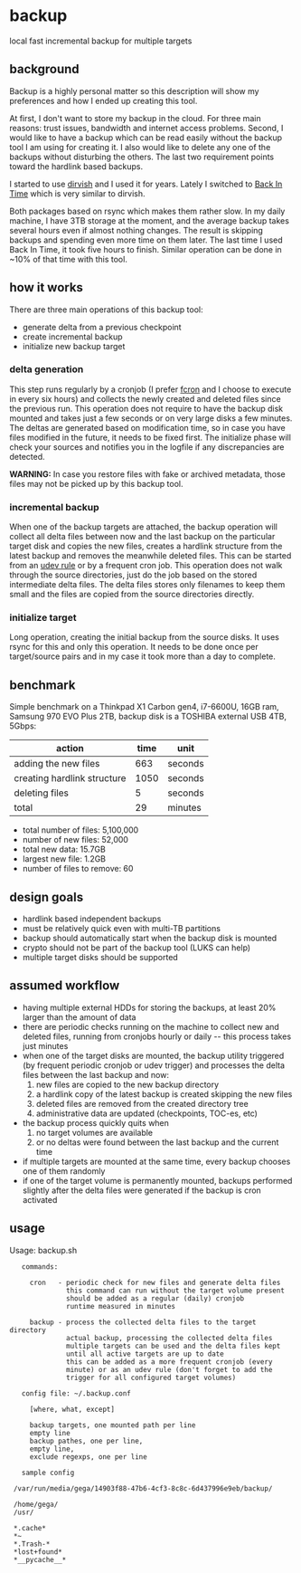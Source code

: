 # backup
local fast incremental backup for multiple targets

## background

Backup is a highly personal matter so this description will show my
preferences and how I ended up creating this tool. 

At first, I don't want to store my backup in the cloud. For three main
reasons: trust issues, bandwidth and internet access problems. Second, I would like to have a backup which can be read easily without the backup tool I am using for creating it. I also would like to delete any one of the backups without disturbing the
others. The last two requirement points toward the hardlink based backups.

I started to use [dirvish](https://dirvish.org/) and I used it for years. Lately I switched to [Back In Time](https://github.com/bit-team/backintime) which is very similar to dirvish.

Both packages based on rsync which makes them rather slow. In my daily
machine, I have 3TB storage at the moment, and the average backup takes
several hours even if almost nothing changes. The result is skipping backups
and spending even more time on them later. The last time I used Back In Time, it
took five hours to finish. Similar operation can be done in ~10% of that time with this tool.

## how it works

There are three main operations of this backup tool:
- generate delta from a previous checkpoint
- create incremental backup
- initialize new backup target

### delta generation

This step runs regularly by a cronjob (I prefer [fcron](http://fcron.free.fr/) and I choose to execute in every six hours) and collects the newly created and deleted files since the previous run. This operation does not require to have the backup disk mounted and takes just a few seconds or on very large disks a few minutes. The deltas are generated based on modification time, so in case you have files modified in the future, it needs to be fixed first. The initialize phase will check your sources and notifies you in the logfile if any discrepancies are detected. 

**WARNING:** In case you restore files with fake or archived metadata, those files may not be picked up by this backup tool.

### incremental backup

When one of the backup targets are attached, the backup operation will collect all delta files between now and the last backup on the particular target disk and copies the new files, creates a hardlink structure from the latest backup and removes the meanwhile deleted files. This can be started from an [udev rule](https://unix.stackexchange.com/a/28711) or by a frequent cron job. This operation does not walk through the source directories, just do the job based on the stored intermediate delta files. The delta files stores only filenames to keep them small and the files are copied from the source directories directly.

### initialize target

Long operation, creating the initial backup from the source disks. It uses rsync for this and only this operation. It needs to be done once per target/source pairs and in my case it took more than a day to complete.

## benchmark

Simple benchmark on a Thinkpad X1 Carbon gen4, i7-6600U, 16GB ram, Samsung 970 EVO Plus 2TB, backup disk is a TOSHIBA external USB 4TB, 5Gbps:

| action                       | time  | unit    |
| ---------------------------- | ----- | ------- |
| adding the new files         | 663   | seconds |
| creating hardlink structure  | 1050  | seconds |
| deleting files               | 5     | seconds |
| total                        | 29    | minutes |


- total number of files:	5,100,000
- number of new files: 		52,000
- total new data: 		15.7GB
- largest new file: 		1.2GB
- number of files to remove: 	60

## design goals

- hardlink based independent backups
- must be relatively quick even with multi-TB partitions
- backup should automatically start when the backup disk is mounted
- crypto should not be part of the backup tool (LUKS can help)
- multiple target disks should be supported

## assumed workflow

- having multiple external HDDs for storing the backups, at least 20% larger than the amount of data
- there are periodic checks running on the machine to collect new and deleted files, running from cronjobs hourly or daily -- this process takes just minutes
- when one of the target disks are mounted, the backup utility triggered (by frequent periodic cronjob or udev trigger) and processes the delta files between the last backup and now:
  1. new files are copied to the new backup directory
  2. a hardlink copy of the latest backup is created skipping the new files
  3. deleted files are removed from the created directory tree
  4. administrative data are updated (checkpoints, TOC-es, etc)
- the backup process quickly quits when
  1. no target volumes are available
  2. or no deltas were found between the last backup and the current time
- if multiple targets are mounted at the same time, every backup chooses one of them randomly
- if one of the target volume is permanently mounted, backups performed slightly after the delta files were generated if the backup is cron activated

## usage

Usage: backup.sh <command>

       commands:

         cron   - periodic check for new files and generate delta files
                  this command can run without the target volume present
                  should be added as a regular (daily) cronjob
                  runtime measured in minutes
		  
         backup - process the collected delta files to the target directory
                  actual backup, processing the collected delta files
                  multiple targets can be used and the delta files kept
                  until all active targets are up to date
                  this can be added as a more frequent cronjob (every
                  minute) or as an udev rule (don't forget to add the
                  trigger for all configured target volumes)

       config file: ~/.backup.conf

         [where, what, except]

         backup targets, one mounted path per line
         empty line
         backup pathes, one per line,
         empty line,
         exclude regexps, one per line

       sample config

	 /var/run/media/gega/14903f88-47b6-4cf3-8c8c-6d437996e9eb/backup/

	 /home/gega/
	 /usr/

	 *.cache*
	 *~
	 *.Trash-*
	 *lost+found*
	 *__pycache__*
